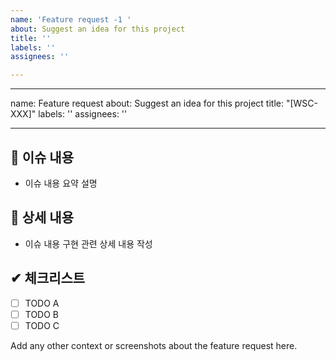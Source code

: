 ```yaml
---
name: 'Feature request -1 '
about: Suggest an idea for this project
title: ''
labels: ''
assignees: ''

---
```


---
name: Feature request
about: Suggest an idea for this project
title: "[WSC-XXX]"
labels: ''
assignees: ''

---

## 📄 이슈 내용
- 이슈 내용 요약 설명

## 📝 상세 내용
- 이슈 내용 구현 관련 상세 내용 작성

## ✔ 체크리스트
- [ ] TODO A
- [ ] TODO B
- [ ] TODO C

Add any other context or screenshots about the feature request here.
